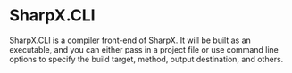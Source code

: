 # SharpX.CLI

SharpX.CLI is a compiler front-end of SharpX.
It will be built as an executable, and you can either pass in a project file or use command line options to specify the build target, method, output destination, and others.
